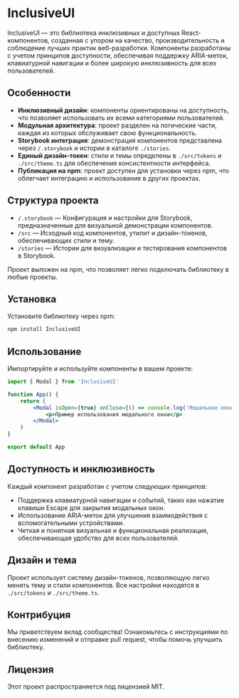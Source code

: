 # InclusiveUI

InclusiveUI — это библиотека инклюзивных и доступных React-компонентов, созданная с упором на качество, производительность и соблюдение лучших практик веб-разработки. Компоненты разработаны с учетом принципов доступности, обеспечивая поддержку ARIA-меток, клавиатурной навигации и более широкую инклюзивность для всех пользователей.

## Особенности

- **Инклюзивный дизайн**: компоненты ориентированы на доступность, что позволяет использовать их всеми категориями пользователей.
- **Модульная архитектура**: проект разделен на логические части, каждая из которых обслуживает свою функциональность.
- **Storybook интеграция**: демонстрация компонентов представлена через `/.storybook` и истории в каталоге `./stories`.
- **Единый дизайн-токен**: стили и темы определены в `./src/tokens` и `./src/theme.ts` для обеспечения консистентности интерфейса.
- **Публикация на npm**: проект доступен для установки через npm, что облегчает интеграцию и использование в других проектах.

## Структура проекта

- `/.storybook` — Конфигурация и настройки для Storybook, предназначенные для визуальной демонстрации компонентов.
- `/src` — Исходный код компонентов, утилит и дизайн-токенов, обеспечивающих стили и тему.
- `/stories` — Истории для визуализации и тестирования компонентов в Storybook.

Проект выложен на npm, что позволяет легко подключать библиотеку в любые проекты.

## Установка

Установите библиотеку через npm:

```bash
npm install InclusiveUI
```

## Использование

Импортируйте и используйте компоненты в вашем проекте:

```jsx
import { Modal } from 'InclusiveUI'

function App() {
	return (
		<Modal isOpen={true} onClose={() => console.log('Модальное окно закрыто')}>
			<p>Пример использования модального окна</p>
		</Modal>
	)
}

export default App
```

## Доступность и инклюзивность

Каждый компонент разработан с учетом следующих принципов:

- Поддержка клавиатурной навигации и событий, таких как нажатие клавиши Escape для закрытия модальных окон.
- Использование ARIA-меток для улучшения взаимодействия с вспомогательными устройствами.
- Четкая и понятная визуальная и функциональная реализация, обеспечивающая удобство для всех пользователей.

## Дизайн и тема

Проект использует систему дизайн-токенов, позволяющую легко менять тему и стили компонентов. Все настройки находятся в `./src/tokens` и `./src/theme.ts`.

## Контрибуция

Мы приветствуем вклад сообщества! Ознакомьтесь с инструкциями по внесению изменений и отправке pull request, чтобы помочь улучшить библиотеку.

## Лицензия

Этот проект распространяется под лицензией MIT.
